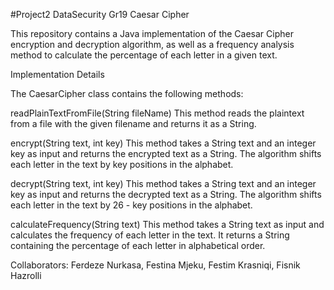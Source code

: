 #Project2 DataSecurity Gr19 
Caesar Cipher

This repository contains a Java implementation of the Caesar Cipher encryption and decryption algorithm, as well as a frequency analysis method to calculate the percentage of each letter in a given text.
 

Implementation Details

The CaesarCipher class contains the following methods:

readPlainTextFromFile(String fileName)
This method reads the plaintext from a file with the given filename and returns it as a String.

encrypt(String text, int key)
This method takes a String text and an integer key as input and returns the encrypted text as a String. The algorithm shifts each letter in the text by key positions in the alphabet.

decrypt(String text, int key)
This method takes a String text and an integer key as input and returns the decrypted text as a String. The algorithm shifts each letter in the text by 26 - key positions in the alphabet.

calculateFrequency(String text)
This method takes a String text as input and calculates the frequency of each letter in the text. It returns a String containing the percentage of each letter in alphabetical order.

Collaborators: Ferdeze Nurkasa, Festina Mjeku, Festim Krasniqi, Fisnik Hazrolli
